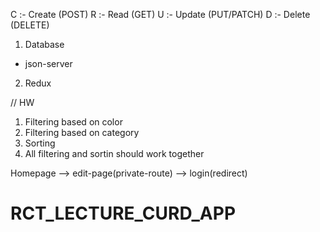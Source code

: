 C :- Create (POST)
R :- Read (GET)
U :- Update (PUT/PATCH)
D :- Delete (DELETE)

1. Database

- json-server

2. Redux

// HW

1. Filtering based on color
2. Filtering based on category
3. Sorting
4. All filtering and sortin should work together




Homepage --> edit-page(private-route)  --> login(redirect)



# RCT_LECTURE_CURD_APP
